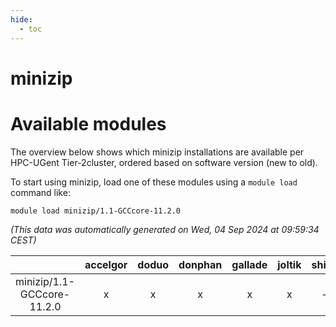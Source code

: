 ```yaml
---
hide:
  - toc
---
```


minizip
=======

# Available modules


The overview below shows which minizip installations are available per HPC-UGent Tier-2cluster, ordered based on software version (new to old).

To start using minizip, load one of these modules using a `module load` command like:

```shell
module load minizip/1.1-GCCcore-11.2.0
```

*(This data was automatically generated on Wed, 04 Sep 2024 at 09:59:34 CEST)*  

| |accelgor|doduo|donphan|gallade|joltik|shinx|skitty|
| :---: | :---: | :---: | :---: | :---: | :---: | :---: | :---: |
|minizip/1.1-GCCcore-11.2.0|x|x|x|x|x|-|x|
